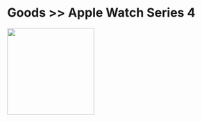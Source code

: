 # Goods >> Apple Watch Series 4

<img src="https://res.cloudinary.com/silverbirder/image/upload/v1614433012/silver-birder.github.io/purchases/Apple_Watch_Series_4.jpg" style="width: 200px"/>